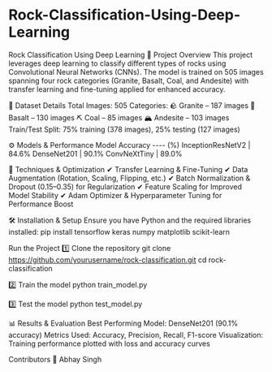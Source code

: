 # Rock-Classification-Using-Deep-Learning
Rock Classification Using Deep Learning
📌 Project Overview
This project leverages deep learning to classify different types of rocks using Convolutional Neural Networks (CNNs). The model is trained on 505 images spanning four rock categories (Granite, Basalt, Coal, and Andesite) with transfer learning and fine-tuning applied for enhanced accuracy.

📂 Dataset Details
Total Images: 505
Categories:
🪨 Granite – 187 images
🌋 Basalt – 130 images
⛏️ Coal – 85 images
🏔️ Andesite – 103 images
Train/Test Split: 75% training (378 images), 25% testing (127 images)

⚙️ Models & Performance
Model	Accuracy ---- (%)
InceptionResNetV2 | 84.6%
DenseNet201  	    | 90.1%
ConvNeXtTiny	    | 89.0%

🔧 Techniques & Optimization
✔ Transfer Learning & Fine-Tuning
✔ Data Augmentation (Rotation, Scaling, Flipping, etc.)
✔ Batch Normalization & Dropout (0.15–0.35) for Regularization
✔ Feature Scaling for Improved Model Stability
✔ Adam Optimizer & Hyperparameter Tuning for Performance Boost

🛠 Installation & Setup
Ensure you have Python and the required libraries installed:
pip install tensorflow keras numpy matplotlib scikit-learn

Run the Project
1️⃣ Clone the repository
git clone https://github.com/yourusername/rock-classification.git
cd rock-classification

2️⃣ Train the model
python train_model.py

3️⃣ Test the model
python test_model.py

📊 Results & Evaluation
Best Performing Model: DenseNet201 (90.1% accuracy)
Metrics Used: Accuracy, Precision, Recall, F1-score
Visualization: Training performance plotted with loss and accuracy curves

Contributors
👤 Abhay Singh


